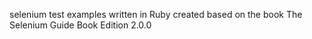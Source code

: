 selenium test examples written in Ruby created based on the book The Selenium Guide Book Edition 2.0.0
